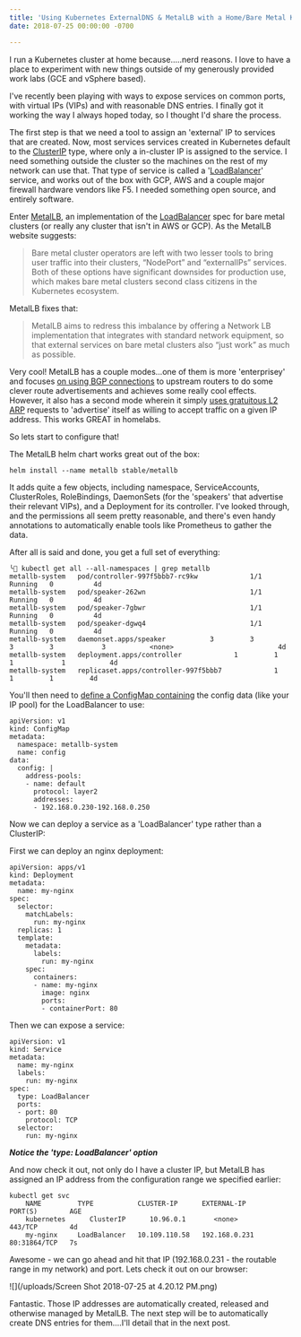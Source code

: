 ```yaml
---
title: 'Using Kubernetes ExternalDNS & MetalLB with a Home/Bare Metal K8S: Part 1'
date: 2018-07-25 00:00:00 -0700

---
```

I run a Kubernetes cluster at home because.....nerd reasons.   I love to have a place to experiment with new things outside of my generously provided work labs (GCE and vSphere based).

I've recently been playing with ways to expose services on common ports, with virtual IPs (VIPs) and with reasonable DNS entries.  I finally got it working the way I always hoped today, so I thought I'd share the process.

The first step is that we need a tool to assign an 'external' IP to services that are created.  Now, most services services created in Kubernetes default to the [ClusterIP](https://kubernetes.io/docs/concepts/services-networking/service/#publishing-services-service-types) type, where only a in-cluster IP is assigned to the service.   I need something outside the cluster so the machines on the rest of my network can use that.   That type of service is called a '[LoadBalancer](https://kubernetes.io/docs/concepts/services-networking/service/#loadbalancer)' service, and works out of the box with GCP, AWS and a couple major firewall hardware vendors like F5.   I needed something open source, and entirely software.

Enter [MetalLB](https://metallb.universe.tf/), an implementation of the [LoadBalancer](https://kubernetes.io/docs/concepts/services-networking/service/#loadbalancer) spec for bare metal clusters (or really any cluster that isn't in AWS or GCP).  As the MetalLB website suggests:

> Bare metal cluster operators are left with two lesser tools to bring user traffic into their clusters, “NodePort” and “externalIPs” services. Both of these options have significant downsides for production use, which makes bare metal clusters second class citizens in the Kubernetes ecosystem.

MetalLB fixes that:

> MetalLB aims to redress this imbalance by offering a Network LB implementation that integrates with standard network equipment, so that external services on bare metal clusters also “just work” as much as possible.

Very cool!   MetalLB has a couple modes...one of them is more 'enterprisey' and focuses [on using BGP connections](https://metallb.universe.tf/configuration/#bgp-configuration) to upstream routers to do some clever route advertisements and achieves some really cool effects.   However, it also has a second mode wherein it simply [uses gratuitous L2 ARP](https://metallb.universe.tf/configuration/#layer-2-configuration) requests to 'advertise' itself as willing to accept traffic on a given IP address.   This works GREAT in homelabs.

So lets start to configure that!

The MetalLB helm chart works great out of the box:

    helm install --name metallb stable/metallb

It adds quite a few objects, including namespace, ServiceAccounts, ClusterRoles, RoleBindings, DaemonSets (for the 'speakers' that advertise their relevant VIPs), and a Deployment for its controller.  I've looked through, and the permissions all seem pretty reasonable, and there's even handy annotations to automatically enable tools like Prometheus to gather the data.

After all is said and done, you get a full set of everything:

    ╰ kubectl get all --all-namespaces | grep metallb
    metallb-system   pod/controller-997f5bbb7-rc9kw             1/1       Running   0          4d
    metallb-system   pod/speaker-262wn                          1/1       Running   0          4d
    metallb-system   pod/speaker-7gbwr                          1/1       Running   0          4d
    metallb-system   pod/speaker-dgwq4                          1/1       Running   0          4d
    metallb-system   daemonset.apps/speaker           3         3         3         3            3           <none>                          4d
    metallb-system   deployment.apps/controller             1         1         1            1           4d
    metallb-system   replicaset.apps/controller-997f5bbb7             1         1         1         4d

You'll then need to [define a ConfigMap containing](https://metallb.universe.tf/configuration/) the config data (like your IP pool) for the LoadBalancer to use:

    apiVersion: v1
    kind: ConfigMap
    metadata:
      namespace: metallb-system
      name: config
    data:
      config: |
        address-pools:
        - name: default
          protocol: layer2
          addresses:
          - 192.168.0.230-192.168.0.250

Now we can deploy a service as a 'LoadBalancer' type rather than a ClusterIP:

First we can deploy an nginx deployment:

    apiVersion: apps/v1
    kind: Deployment
    metadata:
      name: my-nginx
    spec:
      selector:
        matchLabels:
          run: my-nginx
      replicas: 1
      template:
        metadata:
          labels:
            run: my-nginx
        spec:
          containers:
          - name: my-nginx
            image: nginx
            ports:
            - containerPort: 80

Then we can expose a service:

    apiVersion: v1
    kind: Service
    metadata:
      name: my-nginx
      labels:
        run: my-nginx
    spec:
      type: LoadBalancer
      ports:
      - port: 80
        protocol: TCP
      selector:
        run: my-nginx

**_Notice the 'type: LoadBalancer' option_**

And now check it out, not only do I have a cluster IP, but MetalLB has assigned an IP address from the configuration range we specified earlier:

    kubectl get svc
    	NAME         TYPE           CLUSTER-IP      EXTERNAL-IP     PORT(S)        AGE
        kubernetes   	ClusterIP      10.96.0.1       <none>          443/TCP        4d
        my-nginx     LoadBalancer   10.109.110.58   192.168.0.231   80:31864/TCP   7s

Awesome - we can go ahead and hit that IP (192.168.0.231 - the routable range in my network) and port.  Lets check it out on our browser:

![](/uploads/Screen Shot 2018-07-25 at 4.20.12 PM.png)

Fantastic.   Those IP addresses are automatically created, released and otherwise managed by MetalLB.  The next step will be to automatically create DNS entries for them....I'll detail that in the next post.